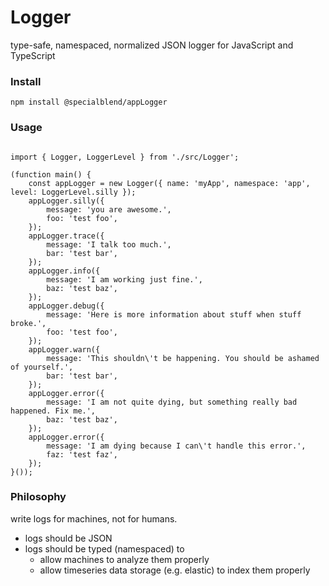 # Logger

type-safe, namespaced, normalized JSON logger for JavaScript and TypeScript

### Install

`npm install @specialblend/appLogger`

### Usage

```

import { Logger, LoggerLevel } from './src/Logger';

(function main() {
    const appLogger = new Logger({ name: 'myApp', namespace: 'app', level: LoggerLevel.silly });
    appLogger.silly({
        message: 'you are awesome.',
        foo: 'test foo',
    });
    appLogger.trace({
        message: 'I talk too much.',
        bar: 'test bar',
    });
    appLogger.info({
        message: 'I am working just fine.',
        baz: 'test baz',
    });
    appLogger.debug({
        message: 'Here is more information about stuff when stuff broke.',
        foo: 'test foo',
    });
    appLogger.warn({
        message: 'This shouldn\'t be happening. You should be ashamed of yourself.',
        bar: 'test bar',
    });
    appLogger.error({
        message: 'I am not quite dying, but something really bad happened. Fix me.',
        baz: 'test baz',
    });
    appLogger.error({
        message: 'I am dying because I can\'t handle this error.',
        faz: 'test faz',
    });
}());

```

### Philosophy

write logs for machines, not for humans.

- logs should be JSON
- logs should be typed (namespaced) to 
  - allow machines to analyze them properly
  - allow timeseries data storage (e.g. elastic) to index them properly
